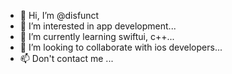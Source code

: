 - 👋 Hi, I’m @disfunct
- 👀 I’m interested in app development...
- 🌱 I’m currently learning  swiftui, c++...
- 💞️ I’m looking to collaborate with ios developers...
- 📫 Don't contact me ...

<!---
disfunct/disfunct is a ✨ special ✨ repository because its `README.md` (this file) appears on your GitHub profile.
You can click the Preview link to take a look at your changes.
--->
